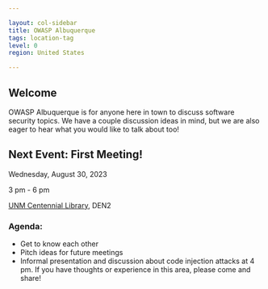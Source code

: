 ```yaml
---

layout: col-sidebar
title: OWASP Albuquerque
tags: location-tag
level: 0
region: United States

---
```

<!-- editing instructions at https://owasp.org/migration/ -->

## Welcome
OWASP Albuquerque is for anyone here in town to discuss software security topics. We have a couple discussion ideas in mind, but we are also eager to hear what you would like to talk about too!

## Next Event: First Meeting!
Wednesday, August 30, 2023

3 pm - 6 pm

<a href="/www-chapter-albuquerque/#div-centlibrary" onclick="location.hash='div-centlibrary'; location.reload();">UNM Centennial Library</a>, DEN2

### Agenda: 
- Get to know each other
- Pitch ideas for future meetings
- Informal presentation and discussion about code injection attacks at 4 pm. If you have thoughts or experience in this area, please come and share!
